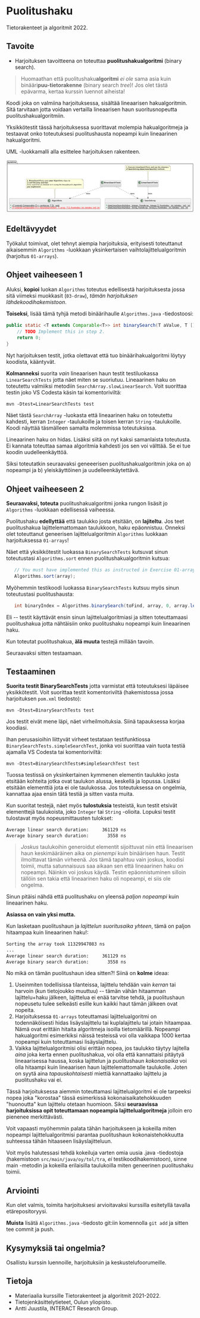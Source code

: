 # Puolitushaku

Tietorakenteet ja algoritmit 2022.

## Tavoite

* Harjoituksen tavoitteena on toteuttaa **puolitushakualgoritmi** (binary search).

> Huomaathan että puolitushaku**algoritmi** *ei ole* sama asia kuin binääri**puu-tietorakenne** (binary search *tree*)! Jos olet tästä epävarma, kertaa kurssin luennot aiheista!

Koodi joka on valmiina harjoituksessa, sisältää lineaarisen hakualgoritmin. Sitä tarvitaan jotta voidaan vertailla lineaarisen haun suoritusnopeutta puolitushakualgoritmiin.

Yksikkötestit tässä harjoituksessa suorittavat molempia hakualgoritmeja ja testaavat onko toteutuksesi puolitushausta nopeampi kuin lineaarinen hakualgoritmi.

UML -luokkamalli alla esittelee harjoituksen rakenteen.

![UML class diagram](classes.png)

## Edeltävyydet

Työkalut toimivat, olet tehnyt aiempia harjoituksia, erityisesti toteuttanut aikaisemmin `Algorithms` -luokkaan yksinkertaisen vaihtolajittelualgoritmin (harjoitus `01-arrays`).


## Ohjeet vaiheeseen 1

Aluksi, **kopioi** luokan `Algorithms` toteutus edellisestä harjoituksesta jossa sitä viimeksi muokkasit (`03-draw`), *tämän harjoituksen lähdekoodihakemistoon*. 

**Toiseksi**, lisää tämä tyhjä metodi binäärihaulle `Algorithms.java` -tiedostoosi:

```Java
public static <T extends Comparable<T>> int binarySearch(T aValue, T [] fromArray, int fromIndex, int toIndex) {
	// TODO Implement this in step 2.
	return 0;
}
```

Nyt harjoituksen testit, jotka olettavat että tuo binäärihakualgoritmi löytyy koodista, kääntyvät.

**Kolmanneksi** suorita *vain*  lineaarisen haun testit testiluokassa `LinearSearchTests` jotta näet miten se suoriutuu. Lineaarinen haku on toteutettu valmiiksi metodiin `SearchArray.slowLinearSearch`. Voit suorittaa testin joko VS Codesta käsin tai komentoriviltä:

```console
mvn -Dtest=LinearSearchTests test
```

Näet tästä `SearchArray` -luokasta että lineaarinen haku on toteutettu kahdesti, kerran `Integer` -taulukoille ja toisen kerran `String` -taulukoille. Koodi näyttää täsmälleen samalta molemmissa toteutuksissa.

Lineaarinen haku on hidas. Lisäksi siitä on nyt kaksi samanlaista toteutusta. Ei kannata toteuttaa samaa algoritmia kahdesti jos sen voi välttää. Se ei tue koodin uudelleenkäyttöä.

Siksi toteutatkin seuraavaksi geneeerisen puolitushakualgoritmin joka on a) nopeampi ja b) yleiskäyttöinen ja uudelleenkäytettävä.

## Ohjeet vaiheeseen 2

**Seuraavaksi, toteuta** puolitushakualgoritmi jonka rungon lisäsit jo `Algorithms` -luokkaan edellisessä vaiheessa.

Puolitushaku **edellyttää**  että taulukko josta etsitään, on **lajiteltu**. Jos teet puolitushakua lajittelemattomaan taulukkoon, haku epäonnistuu. Onneksi olet toteuttanut geneerisen lajittelualgoritmin `Algorithms` luokkaan harjoituksessa `01-arrays`!

Näet että yksikkötestit luokassa `BinarySearchTests` kutsuvat sinun toteutustasi `Algorithms.sort` ennen puolitushakualgoritmin kutsua:

```Java
   // You must have implemented this as instructed in Exercise 01-arrays!
   Algorithms.sort(array);
```

Myöhemmin testikoodi luokassa `BinarySearchTests` kutsuu myös sinun toteutustasi puolitushausta:

```Java
   int binaryIndex = Algorithms.binarySearch(toFind, array, 0, array.length - 1);
```

Eli -- testit käyttävät ensin sinun lajittelualgoritmiasi ja sitten toteuttamaasi puolitushakua jotta nähtäisiin onko puolitushaku nopeampi kuin lineaarinen haku.

Kun toteutat puolitushakua, **älä muuta** testejä millään tavoin.

Seuraavaksi sitten testaamaan.

## Testaaminen

**Suorita testit BinarySearchTests** jotta varmistat että toteutuksesi läpäisee yksikkötestit. Voit suorittaa testit komentoriviltä (hakemistossa jossa harjoituksen `pom.xml` tiedosto):

```console
mvn -Dtest=BinarySearchTests test
```

Jos testit eivät mene läpi, näet virheilmoituksia. Siinä tapauksessa korjaa koodiasi. 

Ihan perusasioihin liittyvät virheet testataan testifunktiossa `BinarySearchTests.simpleSearchTest`, jonka voi suorittaa vain tuota testiä ajamalla VS Codesta tai komentoriviltä:

```console
mvn -Dtest=BinarySearchTests#simpleSearchTest test
```

Tuossa testissä on yksinkertainen kymmenen elementin taulukko josta etsitään kohteita jotka ovat taulukon alussa, keskellä ja lopussa. Lisäksi etsitään elementtiä jota ei ole taulukossa. Jos toteutuksessa on ongelmia, kannattaa ajaa ensin tätä testiä ja sitten vasta muita.

Kun suoritat testejä, näet myös **tulostuksia** testeistä, kun testit etsivät elementtejä taulukoista, joko `Integer` tai `String` -olioita. Lopuksi testit tulostavat myös nopeusmittausten tulokset:

```console
Average linear search duration:     361129 ns
Average binary search duration:       3558 ns
```

> *Joskus* taulukoihin generoidut elementit sijoittuvat niin että lineaarisen haun keskimääräinen aika on *pienempi* kuin binäärisen haun. Testit ilmoittavat tämän virheenä. Jos tämä tapahtuu vain joskus, koodisi toimii, mutta satunnaisuus saa aikaan sen että lineaarinen haku on nopeampi. Näinkin voi joskus käydä. Testin epäonnistuminen silloin tällöin sen takia että lineaarinen haku oli nopeampi, ei siis ole ongelma.

Sinun pitäisi nähdä että puolitushaku on yleensä *paljon nopeampi* kuin lineaarinen haku. 

**Asiassa on vain yksi mutta.**

Kun lasketaan puolitushaun ja *lajittelun suoritusaika yhteen*, tämä on paljon hitaampaa kuin lineaarinen haku!:

```console
Sorting the array took 11329947083 ns
...
Average linear search duration:     361129 ns
Average binary search duration:       3558 ns
```

No mikä on tämän puolitushaun idea sitten?! Siinä on **kolme** ideaa:

1. Useinmiten todellisissa tilanteissa, lajittelu tehdään vain *kerran* tai harvoin (kun tietojoukko muuttuu) -- tämän vähän hitaamman lajittelu+haku jälkeen, lajittelua ei enää tarvitse tehdä, ja puolitushaun nopeusetu tulee selkeästi esille kun kaikki haut tämän jälkeen ovat nopeita.
2. Harjoituksessa `01-arrays` toteuttamasi lajittelualgoritmi on todennäköisesti hidas lisäyslajittelu tai kuplalajittelu tai jotain hitaampaa. Nämä ovat erittäin hitaita algoritmeja isoilla tietomäärillä. Nopeampi hakualgoritmi esimerkiksi näissä testeissä voi olla vaikkapa 1000 kertaa nopeampi kuin toteuttamasi lisäyslajittelu.
3. Vaikka lajittelualgoritmisi olisi erittäin nopea, jos taulukko täytyy lajitella *aina* joka kerta ennen puolitushakua, voi olla että kannattaisi pitäytyä lineaarisessa haussa, koska lajittelun ja puolitushaun *kokonaisaika* voi olla hitaampi kuin lineaarisen haun lajittelemattomalle taulukolle. Joten on syytä aina *tapauskohtaisesti* miettiä kannattaako lajittelu ja puolitushaku vai ei.

Tässä harjoituksessa aiemmin toteuttamasi lajittelualgoritmi ei ole tarpeeksi nopea joka "korostaa" tässä esimerkissä kokonaisaikatehokkuuden "huonoutta" kun lajittelu otetaan huomioon. Siksi **seuraavissa harjoituksissa opit toteuttamaan nopeampia lajittelualgoritmeja** jolloin ero pienenee merkittävästi.

Voit vapaasti myöhemmin palata tähän harjoitukseen ja kokeilla miten nopeampi lajittelualgoritmisi parantaa puolitushaun kokonaistehokkuutta suhteessa tähän hitaaseen lisäyslajitteluun.

Voit myös halutessasi tehdä kokeiluja varten omia uusia .java -tiedostoja (hakemistoon `src/main/java/oy/tol/tra`, *ei* testikoodihakemistoon), sinne main -metodin ja kokeilla erilaisilla taulukoilla miten geneerinen puolitushaku toimii.

## Arviointi

Kun olet valmis, toimita harjoituksesi arvioitavaksi kurssilla esitetyllä tavalla etärepositoryysi.

**Muista** lisätä `Algorithms.java` -tiedosto git:iin komennolla `git add` ja sitten tee commit ja push.

## Kysymyksiä tai ongelmia?

Osallistu kurssin luennoille, harjoituksiin ja keskustelufoorumeille.

## Tietoja

* Materiaalia kurssille Tietorakenteet ja algoritmit 2021-2022.
* Tietojenkäsittelytieteet, Oulun yliopisto.
* Antti Juustila, INTERACT Research Group.
